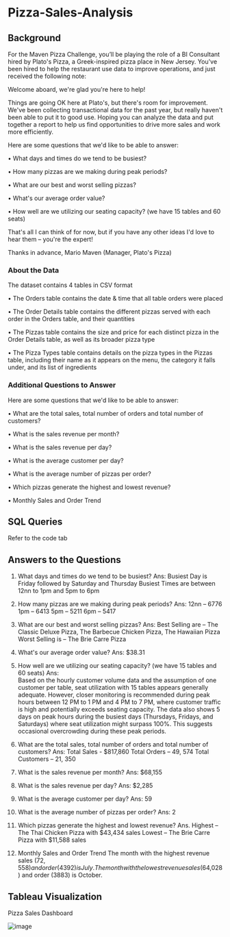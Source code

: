 # Pizza-Sales-Analysis

## Background

For the Maven Pizza Challenge, you’ll be playing the role of a BI Consultant hired by Plato's Pizza, a Greek-inspired pizza place in New Jersey. You've been hired to help the restaurant use data to improve operations, and just received the following note:

Welcome aboard, we're glad you're here to help!

Things are going OK here at Plato's, but there's room for improvement. We've been collecting transactional data for the past year, but really haven't been able to put it to good use. Hoping you can analyze the data and put together a report to help us find opportunities to drive more sales and work more efficiently.

Here are some questions that we'd like to be able to answer:

•	What days and times do we tend to be busiest?

•	How many pizzas are we making during peak periods?

•	What are our best and worst selling pizzas?

•	What's our average order value?

•	How well are we utilizing our seating capacity? (we have 15 tables and 60 seats)

That's all I can think of for now, but if you have any other ideas I'd love to hear them – you're the expert!

Thanks in advance,
Mario Maven (Manager, Plato's Pizza)

### About the Data

The dataset contains 4 tables in CSV format

•	The Orders table contains the date & time that all table orders were placed

•	The Order Details table contains the different pizzas served with each order in the Orders table, and their quantities

•	The Pizzas table contains the size and price for each distinct pizza in the Order Details table, as well as its broader pizza type

•	The Pizza Types table contains details on the pizza types in the Pizzas table, including their name as it appears on the menu, the category it falls under, and its list of ingredients

### Additional Questions to Answer

Here are some questions that we'd like to be able to answer:

•	What are the total sales, total number of orders and total number of customers?

•	What is the sales revenue per month?

•	What is the sales revenue per day?

•	What is the average customer per day? 

•	What is the average number of pizzas per order? 

•	Which pizzas generate the highest and lowest revenue?

•	Monthly Sales and Order Trend

## SQL Queries
Refer to the code tab

## Answers to the Questions
1.	What days and times do we tend to be busiest?
Ans: 
Busiest Day is Friday followed by Saturday and Thursday
Busiest Times are between 12nn to 1pm and 5pm to 6pm

2.	How many pizzas are we making during peak periods?
Ans: 
12nn – 6776
1pm – 6413
5pm – 5211
6pm – 5417

3.	What are our best and worst selling pizzas?
Ans:
Best Selling are – The Classic Deluxe Pizza, The Barbecue Chicken Pizza, The Hawaiian Pizza
Worst Selling is – The Brie Carre Pizza

4.	What's our average order value?
Ans: $38.31

5.	How well are we utilizing our seating capacity? (we have 15 tables and 60 seats)
Ans:  
Based on the hourly customer volume data and the assumption of one customer per table, seat utilization with 15 tables appears generally adequate. However, closer monitoring is recommended during peak hours between 12 PM to 1 PM and 4 PM to 7 PM, where customer traffic is high and potentially exceeds seating capacity.
The data also shows 5 days on peak hours during the busiest days (Thursdays, Fridays, and Saturdays) where seat utilization might surpass 100%. This suggests occasional overcrowding during these peak periods.

6.	What are the total sales, total number of orders and total number of customers?
Ans:
Total Sales - $817,860
Total Orders – 49, 574
Total Customers – 21, 350

7.	What is the sales revenue per month?
Ans: $68,155

8.	What is the sales revenue per day?
Ans: $2,285

9.	What is the average customer per day?
Ans: 59

10.	What is the average number of pizzas per order?
Ans: 2

11.	 Which pizzas generate the highest and lowest revenue?
Ans.
Highest – The Thai Chicken Pizza with $43,434 sales
Lowest – The Brie Carre Pizza with $11,588 sales

12.	Monthly Sales and Order Trend
The month with the highest revenue sales ($72,558) and order (4392) is July.
The month with the lowest revenue sales ($64,028) and order (3883) is October.

## Tableau Visualization
Pizza Sales Dashboard

![image](https://github.com/mel4data/Pizza-Sales-Analysis/assets/170362474/9b249104-cb8f-47f4-a34f-acbb745355ce)



